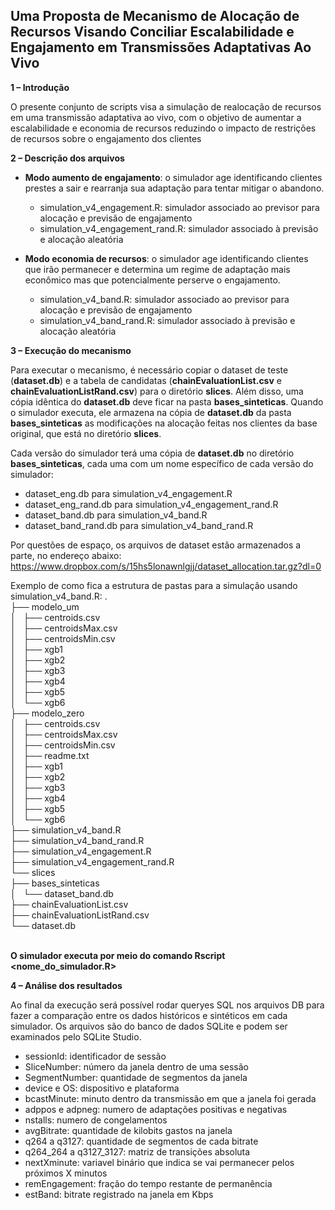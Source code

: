 <h2>Uma Proposta de Mecanismo de Alocação de Recursos Visando Conciliar Escalabilidade e Engajamento em Transmissões Adaptativas Ao Vivo</h2>

<b>1 – Introdução</b>

O presente conjunto de scripts visa a simulação de realocação de recursos em uma transmissão adaptativa ao vivo, com o objetivo de aumentar a escalabilidade e economia de recursos reduzindo o impacto de restrições de recursos sobre o engajamento dos clientes

<b>2 – Descrição dos arquivos</b>

<ul>
<li><b>Modo aumento de engajamento</b>: o simulador age identificando clientes prestes a sair e rearranja sua adaptação para tentar mitigar o abandono.</li>
    <ul>
      <li>simulation_v4_engagement.R: simulador associado ao previsor para alocação e previsão de engajamento</li>
      <li>simulation_v4_engagement_rand.R: simulador associado à previsão e alocação aleatória</li>
    </ul>
</ul>

<ul>
<li><b>Modo economia de recursos</b>: o simulador age identificando clientes que irão permanecer e determina um regime de adaptação mais econômico mas que potencialmente perserve o engajamento.</li>
    <ul>
      <li>simulation_v4_band.R: simulador associado ao previsor para alocação e previsão de engajamento</li>
      <li>simulation_v4_band_rand.R: simulador associado à previsão e alocação aleatória</li>
    </ul>
</ul>

<b>3 – Execução do mecanismo</b>

Para executar o mecanismo, é necessário copiar o dataset de teste (<b>dataset.db</b>) e a tabela de candidatas (<b>chainEvaluationList.csv</b> e <b>chainEvaluationListRand.csv</b>) para o diretório <b>slices</b>. Além disso, uma cópia idêntica do <b>dataset.db</b> deve ficar na pasta <b>bases_sinteticas</b>. Quando o simulador executa, ele armazena na cópia de <b>dataset.db</b> da pasta <b>bases_sinteticas</b> as modificações na alocação feitas nos clientes da base original, que está no diretório <b>slices</b>.

Cada versão do simulador terá uma cópia de <b>dataset.db</b> no diretório <b>bases_sinteticas</b>, cada uma com um nome específico de cada versão do simulador:
<ul>
    <li>dataset_eng.db para simulation_v4_engagement.R</li>
    <li>dataset_eng_rand.db para simulation_v4_engagement_rand.R</li>
    <li>dataset_band.db para simulation_v4_band.R</li>
    <li>dataset_band_rand.db para simulation_v4_band_rand.R</li>
</ul>

Por questões de espaço, os arquivos de dataset estão armazenados a parte, no endereço abaixo:<br/>
https://www.dropbox.com/s/15hs5lonawnlgjj/dataset_allocation.tar.gz?dl=0

Exemplo de como fica a estrutura de pastas para a simulação usando simulation_v4_band.R:
.<br/>
├── modelo_um<br/>
│   ├── centroids.csv<br/>
│   ├── centroidsMax.csv<br/>
│   ├── centroidsMin.csv<br/>
│   ├── xgb1<br/>
│   ├── xgb2<br/>
│   ├── xgb3<br/>
│   ├── xgb4<br/>
│   ├── xgb5<br/>
│   └── xgb6<br/>
├── modelo_zero<br/>
│   ├── centroids.csv<br/>
│   ├── centroidsMax.csv<br/>
│   ├── centroidsMin.csv<br/>
│   ├── readme.txt<br/>
│   ├── xgb1<br/>
│   ├── xgb2<br/>
│   ├── xgb3<br/>
│   ├── xgb4<br/>
│   ├── xgb5<br/>
│   └── xgb6<br/>
├── simulation_v4_band.R<br/>
├── simulation_v4_band_rand.R<br/>
├── simulation_v4_engagement.R<br/>
├── simulation_v4_engagement_rand.R<br/>
└── slices<br/>
    ├── bases_sinteticas<br/>
    │   └── dataset_band.db<br/>
    ├── chainEvaluationList.csv<br/>
    ├── chainEvaluationListRand.csv<br/>
    └── dataset.db<br/>
<br/>

<b>O simulador executa por meio do comando Rscript <nome_do_simulador.R></b> 

<b>4 – Análise dos resultados</b>

Ao final da execução será possível rodar queryes SQL nos arquivos DB para fazer a comparação entre os dados históricos e sintéticos em cada simulador. Os arquivos são do banco de dados SQLite e podem ser examinados pelo SQLite Studio.

<ul>
  <li>sessionId: identificador de sessão</li>
  <li>SliceNumber: número da janela dentro de uma sessão</li>
  <li>SegmentNumber: quantidade de segmentos da janela</li>
  <li>device e OS: dispositivo e plataforma</li>
  <li>bcastMinute: minuto dentro da transmissão em que a janela foi gerada</li>
  <li>adppos e adpneg: numero de adaptações positivas e negativas</li>
  <li>nstalls: numero de congelamentos</li>
  <li>avgBitrate: quantidade de kilobits gastos na janela</li>
  <li>q264 a q3127: quantidade de segmentos de cada bitrate</li>
  <li>q264_264 a q3127_3127: matriz de transições absoluta</li>
  <li>nextXminute: variavel binário que indica se vai permanecer pelos próximos X minutos</li>
  <li>remEngagement: fração do tempo restante de permanência</li>
  <li>estBand: bitrate registrado na janela em Kbps</li>
</ul>

